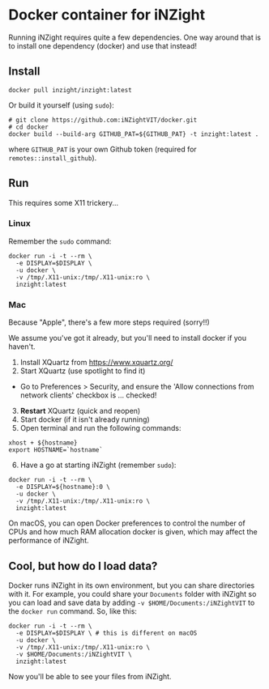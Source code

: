 # Docker container for iNZight

Running iNZight requires quite a few dependencies. One way around that is to install one dependency (docker) and use that instead!

## Install

```
docker pull inzight/inzight:latest
```

Or build it yourself (using `sudo`):
```
# git clone https://github.com:iNZightVIT/docker.git
# cd docker
docker build --build-arg GITHUB_PAT=${GITHUB_PAT} -t inzight:latest .
```
where `GITHUB_PAT` is your own Github token (required for `remotes::install_github`).

## Run

This requires some X11 trickery...

### Linux

Remember the `sudo` command:
```
docker run -i -t --rm \
  -e DISPLAY=$DISPLAY \
  -u docker \
  -v /tmp/.X11-unix:/tmp/.X11-unix:ro \
  inzight:latest
```

### Mac 

Because "Apple", there's a few more steps required (sorry!!)

We assume you've got it already, but you'll need to install docker if you haven't.

1. Install XQuartz from https://www.xquartz.org/
2. Start XQuartz (use spotlight to find it)
  - Go to Preferences > Security, and ensure the 'Allow connections from network clients' checkbox is ... checked!
3. **Restart** XQuartz (quick and reopen)
4. Start docker (if it isn't already running)
5. Open terminal and run the following commands:
```
xhost + ${hostname}
export HOSTNAME=`hostname`
```
6. Have a go at starting iNZight (remember `sudo`):
```
docker run -i -t --rm \
  -e DISPLAY=${hostname}:0 \
  -u docker \
  -v /tmp/.X11-unix:/tmp/.X11-unix:ro \
  inzight:latest
```

On macOS, you can open Docker preferences to control the number of CPUs and how much RAM allocation docker is given, which may affect the performance of iNZight.

## Cool, but how do I load data?

Docker runs iNZight in its own environment, but you can share directories with it. For example, you could share your `Documents` folder with iNZight so you can load and save data by adding `-v $HOME/Documents:/iNZightVIT` to the `docker run` command. So, like this:

```
docker run -i -t --rm \
  -e DISPLAY=$DISPLAY \ # this is different on macOS
  -u docker \
  -v /tmp/.X11-unix:/tmp/.X11-unix:ro \
  -v $HOME/Documents:/iNZightVIT \
  inzight:latest
```

Now you'll be able to see your files from iNZight.
